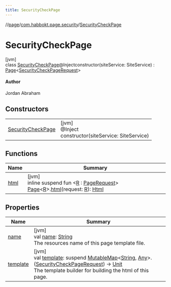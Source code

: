 ```yaml
---
title: SecurityCheckPage
---
```

//[page](../../../index.html)/[com.habbokt.page.security](../index.html)/[SecurityCheckPage](index.html)



# SecurityCheckPage



[jvm]\
class [SecurityCheckPage](index.html)@Injectconstructor(siteService: SiteService) : [Page](../../com.habbokt.page/-page/index.html)&lt;[SecurityCheckPageRequest](../-security-check-page-request/index.html)&gt; 

#### Author



Jordan Abraham



## Constructors


| | |
|---|---|
| [SecurityCheckPage](-security-check-page.html) | [jvm]<br>@Inject<br>constructor(siteService: SiteService) |


## Functions


| Name | Summary |
|---|---|
| [html](../../com.habbokt.page/html.html) | [jvm]<br>inline suspend fun &lt;[R](../../com.habbokt.page/html.html) : [PageRequest](../../com.habbokt.page/-page-request/index.html)&gt; [Page](../../com.habbokt.page/-page/index.html)&lt;[R](../../com.habbokt.page/html.html)&gt;.[html](../../com.habbokt.page/html.html)(request: [R](../../com.habbokt.page/html.html)): [Html](../../com.habbokt.page/-html/index.html) |


## Properties


| Name | Summary |
|---|---|
| [name](../../com.habbokt.page/-page/name.html) | [jvm]<br>val [name](../../com.habbokt.page/-page/name.html): [String](https://kotlinlang.org/api/latest/jvm/stdlib/kotlin/-string/index.html)<br>The resources name of this page template file. |
| [template](../../com.habbokt.page/-page/template.html) | [jvm]<br>val [template](../../com.habbokt.page/-page/template.html): suspend [MutableMap](https://kotlinlang.org/api/latest/jvm/stdlib/kotlin.collections/-mutable-map/index.html)&lt;[String](https://kotlinlang.org/api/latest/jvm/stdlib/kotlin/-string/index.html), [Any](https://kotlinlang.org/api/latest/jvm/stdlib/kotlin/-any/index.html)&gt;.([SecurityCheckPageRequest](../-security-check-page-request/index.html)) -&gt; [Unit](https://kotlinlang.org/api/latest/jvm/stdlib/kotlin/-unit/index.html)<br>The template builder for building the html of this page. |

